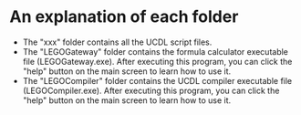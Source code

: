 # An explanation of each folder
- The "xxx" folder contains all the UCDL script files.
- The "LEGOGateway" folder contains the formula calculator executable file (LEGOGateway.exe). After executing this program, you can click the "help" button on the main screen to learn how to use it.
- The "LEGOCompiler" folder contains the UCDL compiler executable file (LEGOCompiler.exe). After executing this program, you can click the "help" button on the main screen to learn how to use it.
